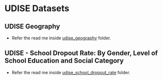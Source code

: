 # UDISE Datasets

## UDISE Geography
- Refer the read me inside [udise_geography](./udise_geography/README.md) folder.

## UDISE - School Dropout Rate: By Gender, Level of School Education and Social Category
- Refer the read me inside [udise_school_dropout_rate](./udise_school_dropout_rate/README.md) folder.